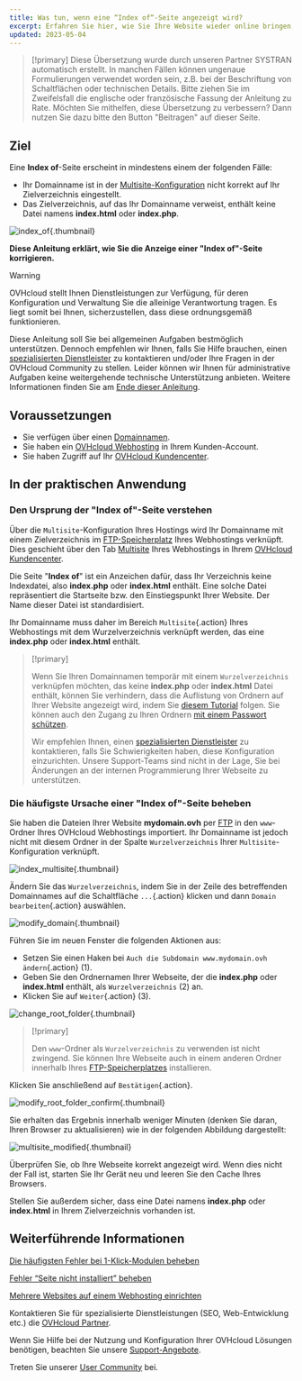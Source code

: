 ```yaml
---
title: Was tun, wenn eine “Index of“-Seite angezeigt wird?
excerpt: Erfahren Sie hier, wie Sie Ihre Website wieder online bringen, wenn eine “Index of“-Seite angezeigt wird
updated: 2023-05-04
---
```


> [!primary]
> Diese Übersetzung wurde durch unseren Partner SYSTRAN automatisch erstellt. In manchen Fällen können ungenaue Formulierungen verwendet worden sein, z.B. bei der Beschriftung von Schaltflächen oder technischen Details. Bitte ziehen Sie im Zweifelsfall die englische oder französische Fassung der Anleitung zu Rate. Möchten Sie mithelfen, diese Übersetzung zu verbessern? Dann nutzen Sie dazu bitte den Button "Beitragen" auf dieser Seite.
>

## Ziel 

Eine **Index of**-Seite erscheint in mindestens einem der folgenden Fälle:

- Ihr Domainname ist in der [Multisite-Konfiguration](/pages/web_cloud/web_hosting/multisites_configure_multisite) nicht korrekt auf Ihr Zielverzeichnis eingestellt.
- Das Zielverzeichnis, auf das Ihr Domainname verweist, enthält keine Datei namens **index.html** oder **index.php**.

![index_of](images/index-of.png){.thumbnail}

**Diese Anleitung erklärt, wie Sie die Anzeige einer "Index of"-Seite korrigieren.**

> [!warning]
> OVHcloud stellt Ihnen Dienstleistungen zur Verfügung, für deren Konfiguration und Verwaltung Sie die alleinige Verantwortung tragen. Es liegt somit bei Ihnen, sicherzustellen, dass diese ordnungsgemäß funktionieren.
> 
> Diese Anleitung soll Sie bei allgemeinen Aufgaben bestmöglich unterstützen. Dennoch empfehlen wir Ihnen, falls Sie Hilfe brauchen, einen [spezialisierten Dienstleister](/links/partner) zu kontaktieren und/oder Ihre Fragen in der OVHcloud Community zu stellen. Leider können wir Ihnen für administrative Aufgaben keine weitergehende technische Unterstützung anbieten. Weitere Informationen finden Sie am [Ende dieser Anleitung](#go-further).
>

## Voraussetzungen

- Sie verfügen über einen [Domainnamen](/links/web/domains).
- Sie haben ein [OVHcloud Webhosting](/links/web/hosting) in Ihrem Kunden-Account.
- Sie haben Zugriff auf Ihr [OVHcloud Kundencenter](/links/manager).

## In der praktischen Anwendung

### Den Ursprung der "Index of"-Seite verstehen

Über die `Multisite`-Konfiguration Ihres Hostings wird Ihr Domainname mit einem Zielverzeichnis im [FTP-Speicherplatz](/pages/web_cloud/web_hosting/ftp_connection) Ihres Webhostings verknüpft. Dies geschieht über den Tab [Multisite](/pages/web_cloud/web_hosting/multisites_configure_multisite) Ihres Webhostings in Ihrem [OVHcloud Kundencenter](/links/manager).

Die Seite "**Index of**" ist ein Anzeichen dafür, dass Ihr Verzeichnis keine Indexdatei, also **index.php** oder **index.html** enthält. Eine solche Datei repräsentiert die Startseite bzw. den Einstiegspunkt Ihrer Website. Der Name dieser Datei ist standardisiert.

Ihr Domainname muss daher im Bereich `Multisite`{.action} Ihres Webhostings mit dem Wurzelverzeichnis verknüpft werden, das eine **index.php** oder **index.html** enthält.

> [!primary]
>
> Wenn Sie Ihren Domainnamen temporär mit einem `Wurzelverzeichnis` verknüpfen möchten, das keine **index.php** oder **index.html** Datei enthält, können Sie verhindern, dass die Auflistung von Ordnern auf Ihrer Website angezeigt wird, indem Sie [diesem Tutorial](/pages/web_cloud/web_hosting/htaccess_what_else_can_you_do#verzeichnis-browsing-verhindern) folgen. Sie können auch den Zugang zu Ihren Ordnern [mit einem Passwort schützen](/pages/web_cloud/web_hosting/htaccess_protect_directory_by_password).
>
> Wir empfehlen Ihnen, einen [spezialisierten Dienstleister](/links/partner) zu kontaktieren, falls Sie Schwierigkeiten haben, diese Konfiguration einzurichten. Unsere Support-Teams sind nicht in der Lage, Sie bei Änderungen an der internen Programmierung Ihrer Webseite zu unterstützen.

### Die häufigste Ursache einer "Index of"-Seite beheben

Sie haben die Dateien Ihrer Website **mydomain.ovh** per [FTP](/pages/web_cloud/web_hosting/ftp_connection) in den `www`-Ordner Ihres OVHcloud Webhostings importiert. Ihr Domainname ist jedoch nicht mit diesem Ordner in der Spalte `Wurzelverzeichnis` Ihrer `Multisite`-Konfiguration verknüpft.

![index_multisite](images/root-folders-empty.png){.thumbnail}

Ändern Sie das `Wurzelverzeichnis`, indem Sie in der Zeile des betreffenden Domainnames auf die Schaltfläche `...`{.action} klicken und dann `Domain bearbeiten`{.action} auswählen.

![modify_domain](images/modify-domain.png){.thumbnail}

Führen Sie im neuen Fenster die folgenden Aktionen aus:

- Setzen Sie einen Haken bei `Auch die Subdomain www.mydomain.ovh ändern`{.action} (1).
- Geben Sie den Ordnernamen Ihrer Webseite, der die **index.php** oder **index.html** enthält, als `Wurzelverzeichnis` (2) an.
- Klicken Sie auf `Weiter`{.action} (3).

![change_root_folder](images/change-root-folder-step-1.png){.thumbnail}

> [!primary]
>
> Den `www`-Ordner als `Wurzelverzeichnis` zu verwenden ist nicht zwingend. Sie können Ihre Webseite auch in einem anderen Ordner innerhalb Ihres [FTP-Speicherplatzes](/pages/web_cloud/web_hosting/ftp_connection) installieren.
>

Klicken Sie anschließend auf `Bestätigen`{.action}.

![modify_root_folder_confirm](images/change-root-folder-step-2.png){.thumbnail}

Sie erhalten das Ergebnis innerhalb weniger Minuten (denken Sie daran, Ihren Browser zu aktualisieren) wie in der folgenden Abbildung dargestellt:

![multisite_modified](images/root-folders-full-www.png){.thumbnail}

Überprüfen Sie, ob Ihre Webseite korrekt angezeigt wird. Wenn dies nicht der Fall ist, starten Sie Ihr Gerät neu und leeren Sie den Cache Ihres Browsers.

Stellen Sie außerdem sicher, dass eine Datei namens **index.php** oder **index.html** in Ihrem Zielverzeichnis vorhanden ist.

## Weiterführende Informationen <a name=“go-further“></a>

[Die häufigsten Fehler bei 1-Klick-Modulen beheben](/pages/web_cloud/web_hosting/diagnostic_errors_module1clic)

[Fehler “Seite nicht installiert” beheben](/pages/web_cloud/web_hosting/multisites_website_not_installed)

[Mehrere Websites auf einem Webhosting einrichten](/pages/web_cloud/web_hosting/multisites_configure_multisite)

Kontaktieren Sie für spezialisierte Dienstleistungen (SEO, Web-Entwicklung etc.) die [OVHcloud Partner](/links/partner).

Wenn Sie Hilfe bei der Nutzung und Konfiguration Ihrer OVHcloud Lösungen benötigen, beachten Sie unsere [Support-Angebote](/links/support).

Treten Sie unserer [User Community](/links/community) bei.